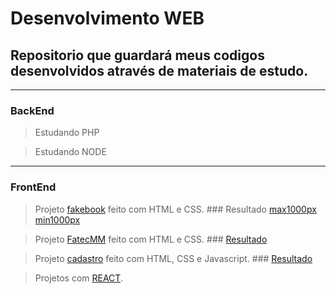 # Desenvolvimento WEB

## Repositorio que guardará meus codigos desenvolvidos através de materiais de estudo.
------
### BackEnd 

> Estudando PHP

> Estudando NODE

------

### FrontEnd 

> Projeto [fakebook](/frontEnd/fakebook/) feito com HTML e CSS. ### Resultado [max1000px](/frontEnd/view/fakebook1.png)  [min1000px](/frontEnd/view/fakebook2.png)

> Projeto [FatecMM](/frontEnd/fatecmm/) feito com HTML e CSS. ### [ Resultado ](/frontEnd/view/FatecMM.png)

> Projeto [cadastro](/frontEnd/cadastro/) feito com HTML, CSS e Javascript. ### [ Resultado ](/frontEnd/view/cadastro.png)

> Projetos com [REACT](/frontEnd/studing/testeReact/).
